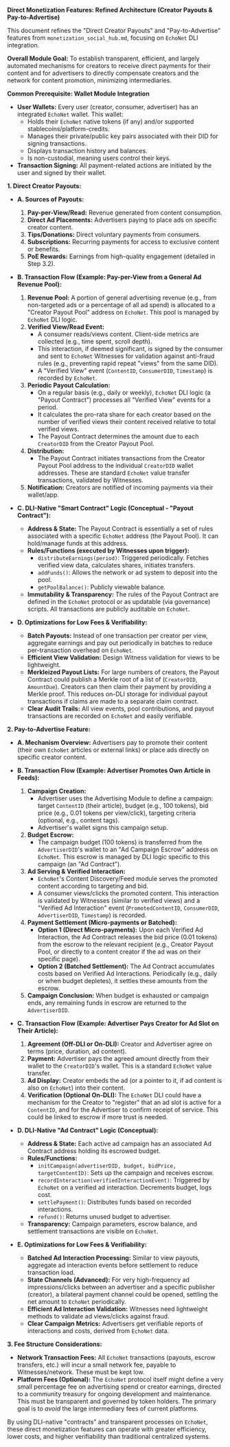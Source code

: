 **Direct Monetization Features: Refined Architecture (Creator Payouts & Pay-to-Advertise)**

This document refines the "Direct Creator Payouts" and "Pay-to-Advertise" features from `monetization_social_hub.md`, focusing on `EchoNet` DLI integration.

**Overall Module Goal:** To establish transparent, efficient, and largely automated mechanisms for creators to receive direct payments for their content and for advertisers to directly compensate creators and the network for content promotion, minimizing intermediaries.

**Common Prerequisite: Wallet Module Integration**

*   **User Wallets:** Every user (creator, consumer, advertiser) has an integrated `EchoNet` wallet. This wallet:
    *   Holds their `EchoNet` native tokens (if any) and/or supported stablecoins/platform-credits.
    *   Manages their private/public key pairs associated with their DID for signing transactions.
    *   Displays transaction history and balances.
    *   Is non-custodial, meaning users control their keys.
*   **Transaction Signing:** All payment-related actions are initiated by the user and signed by their wallet.

**1. Direct Creator Payouts:**

*   **A. Sources of Payouts:**
    1.  **Pay-per-View/Read:** Revenue generated from content consumption.
    2.  **Direct Ad Placements:** Advertisers paying to place ads on specific creator content.
    3.  **Tips/Donations:** Direct voluntary payments from consumers.
    4.  **Subscriptions:** Recurring payments for access to exclusive content or benefits.
    5.  **PoE Rewards:** Earnings from high-quality engagement (detailed in Step 3.2).

*   **B. Transaction Flow (Example: Pay-per-View from a General Ad Revenue Pool):**
    1.  **Revenue Pool:** A portion of general advertising revenue (e.g., from non-targeted ads or a percentage of all ad spend) is allocated to a "Creator Payout Pool" address on `EchoNet`. This pool is managed by `EchoNet` DLI logic.
    2.  **Verified View/Read Event:**
        *   A consumer reads/views content. Client-side metrics are collected (e.g., time spent, scroll depth).
        *   This interaction, if deemed significant, is signed by the consumer and sent to `EchoNet` Witnesses for validation against anti-fraud rules (e.g., preventing rapid repeat "views" from the same DID).
        *   A "Verified View" event (`ContentID`, `ConsumerDID`, `Timestamp`) is recorded by `EchoNet`.
    3.  **Periodic Payout Calculation:**
        *   On a regular basis (e.g., daily or weekly), `EchoNet` DLI logic (a "Payout Contract") processes all "Verified View" events for a period.
        *   It calculates the pro-rata share for each creator based on the number of verified views their content received relative to total verified views.
        *   The Payout Contract determines the amount due to each `CreatorDID` from the Creator Payout Pool.
    4.  **Distribution:**
        *   The Payout Contract initiates transactions from the Creator Payout Pool address to the individual `CreatorDID` wallet addresses. These are standard `EchoNet` value transfer transactions, validated by Witnesses.
    5.  **Notification:** Creators are notified of incoming payments via their wallet/app.

*   **C. DLI-Native "Smart Contract" Logic (Conceptual - "Payout Contract"):**
    *   **Address & State:** The Payout Contract is essentially a set of rules associated with a specific `EchoNet` address (the Payout Pool). It can hold/manage funds at this address.
    *   **Rules/Functions (executed by Witnesses upon trigger):**
        *   `distributeEarnings(period)`: Triggered periodically. Fetches verified view data, calculates shares, initiates transfers.
        *   `addFunds()`: Allows the network or ad system to deposit into the pool.
        *   `getPoolBalance()`: Publicly viewable balance.
    *   **Immutability & Transparency:** The rules of the Payout Contract are defined in the `EchoNet` protocol or as updatable (via governance) scripts. All transactions are publicly auditable on `EchoNet`.

*   **D. Optimizations for Low Fees & Verifiability:**
    *   **Batch Payouts:** Instead of one transaction per creator per view, aggregate earnings and pay out periodically in batches to reduce per-transaction overhead on `EchoNet`.
    *   **Efficient View Validation:** Design Witness validation for views to be lightweight.
    *   **Merkleized Payout Lists:** For large numbers of creators, the Payout Contract could publish a Merkle root of a list of (`CreatorDID`, `AmountDue`). Creators can then claim their payment by providing a Merkle proof. This reduces on-DLI storage for individual payout transactions if claims are made to a separate claim contract.
    *   **Clear Audit Trails:** All view events, pool contributions, and payout transactions are recorded on `EchoNet` and easily verifiable.

**2. Pay-to-Advertise Feature:**

*   **A. Mechanism Overview:** Advertisers pay to promote their content (their own `EchoNet` articles or external links) or place ads directly on specific creator content.
*   **B. Transaction Flow (Example: Advertiser Promotes Own Article in Feeds):**
    1.  **Campaign Creation:**
        *   Advertiser uses the Advertising Module to define a campaign: target `ContentID` (their article), budget (e.g., 100 tokens), bid price (e.g., 0.01 tokens per view/click), targeting criteria (optional, e.g., content tags).
        *   Advertiser's wallet signs this campaign setup.
    2.  **Budget Escrow:**
        *   The campaign budget (100 tokens) is transferred from the `AdvertiserDID`'s wallet to an "Ad Campaign Escrow" address on `EchoNet`. This escrow is managed by DLI logic specific to this campaign (an "Ad Contract").
    3.  **Ad Serving & Verified Interaction:**
        *   `EchoNet`'s Content Discovery/Feed module serves the promoted content according to targeting and bid.
        *   A consumer views/clicks the promoted content. This interaction is validated by Witnesses (similar to verified views) and a "Verified Ad Interaction" event (`PromotedContentID`, `ConsumerDID`, `AdvertiserDID`, `Timestamp`) is recorded.
    4.  **Payment Settlement (Micro-payments or Batched):**
        *   **Option 1 (Direct Micro-payments):** Upon each Verified Ad Interaction, the Ad Contract releases the bid price (0.01 tokens) from the escrow to the relevant recipient (e.g., Creator Payout Pool, or directly to a content creator if the ad was on their specific page).
        *   **Option 2 (Batched Settlement):** The Ad Contract accumulates costs based on Verified Ad Interactions. Periodically (e.g., daily or when budget depletes), it settles these amounts from the escrow.
    5.  **Campaign Conclusion:** When budget is exhausted or campaign ends, any remaining funds in escrow are returned to the `AdvertiserDID`.
*   **C. Transaction Flow (Example: Advertiser Pays Creator for Ad Slot on Their Article):**
    1.  **Agreement (Off-DLI or On-DLI):** Creator and Advertiser agree on terms (price, duration, ad content).
    2.  **Payment:** Advertiser pays the agreed amount directly from their wallet to the `CreatorDID`'s wallet. This is a standard `EchoNet` value transfer.
    3.  **Ad Display:** Creator embeds the ad (or a pointer to it, if ad content is also on `EchoNet`) into their content.
    4.  **Verification (Optional On-DLI):** The `EchoNet` DLI could have a mechanism for the Creator to "register" that an ad slot is active for a `ContentID`, and for the Advertiser to confirm receipt of service. This could be linked to escrow if more trust is needed.

*   **D. DLI-Native "Ad Contract" Logic (Conceptual):**
    *   **Address & State:** Each active ad campaign has an associated Ad Contract address holding its escrowed budget.
    *   **Rules/Functions:**
        *   `initCampaign(advertiserDID, budget, bidPrice, targetContentID)`: Sets up the campaign and receives escrow.
        *   `recordInteraction(verifiedInteractionEvent)`: Triggered by `EchoNet` on a verified ad interaction. Decrements budget, logs cost.
        *   `settlePayment()`: Distributes funds based on recorded interactions.
        *   `refund()`: Returns unused budget to advertiser.
    *   **Transparency:** Campaign parameters, escrow balance, and settlement transactions are visible on `EchoNet`.

*   **E. Optimizations for Low Fees & Verifiability:**
    *   **Batched Ad Interaction Processing:** Similar to view payouts, aggregate ad interaction events before settlement to reduce transaction load.
    *   **State Channels (Advanced):** For very high-frequency ad impressions/clicks between an advertiser and a specific publisher (creator), a bilateral payment channel could be opened, settling the net amount to `EchoNet` periodically.
    *   **Efficient Ad Interaction Validation:** Witnesses need lightweight methods to validate ad views/clicks against fraud.
    *   **Clear Campaign Metrics:** Advertisers get verifiable reports of interactions and costs, derived from `EchoNet` data.

**3. Fee Structure Considerations:**

*   **Network Transaction Fees:** All `EchoNet` transactions (payouts, escrow transfers, etc.) will incur a small network fee, payable to Witnesses/network. These must be kept low.
*   **Platform Fees (Optional):** The `EchoNet` protocol itself might define a very small percentage fee on advertising spend or creator earnings, directed to a community treasury for ongoing development and maintenance. This must be transparent and governed by token holders. The primary goal is to *avoid* the large intermediary fees of current platforms.

By using DLI-native "contracts" and transparent processes on `EchoNet`, these direct monetization features can operate with greater efficiency, lower costs, and higher verifiability than traditional centralized systems.
